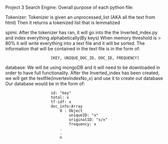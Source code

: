 Project 3 Search Engine:
Overall purpose of each python file:

Tokenizer:
Tokenizer is given an unprocessed_list (AKA all the text from html)
Then it returns a tokenized list that is lemmatized

spimi:
After the tokenizer has ran, it will go into the the Inverted_index.py and index everything alphabetically(By keys)
When memory threshold is > 80% it will write everything into a text file and it will be sorted.
The information that will be contained in the text file is in the form of:

                        [KEY, UNIQUE_DOC_ID, DOC_ID, FREQUENCY]

database:
We will be using mongoDB and it will need to be downloaded in order to have full functionality.
After the Inverted_index has been created, we will get the textfile(invertexIndexNo_x) and use it to create out database
Our database would be in the form of:

                        id: "key"
                        total: x
                        tf-idf: x
                        doc_info:Array
                            0 : Object
                                uniqueID: "x"
                                originalID: "x/x"
                                frequency: x
                            .
                            .
                            n